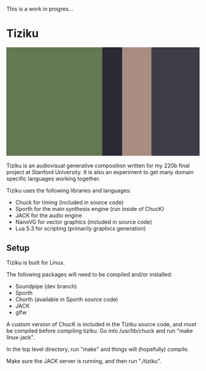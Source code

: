 This is a work in progres...

# Tiziku

![tiziku](shot.png)

Tiziku is an audiovisual generative composition written for my 220b final 
project at Stanford University. It is also an experiment to get many
domain specific languages working together.


Tiziku uses the following libraries and languages:

- Chuck for timing (included in source code)
- Sporth for the main synthesis engine (run inside of ChucK)
- JACK for the audio engine
- NanoVG for vector graphics (included in source code)
- Lua 5.3 for scripting (primarily graphics generation)

## Setup

Tiziku is built for Linux. 

The following packages will need to be compiled and/or installed:

- Soundpipe (dev branch)
- Sporth
- Chorth (available in Sporth source code)
- JACK
- glfw

A custom version of ChucK is included in the Tiziku source code, and must
be compiled before compiling tiziku. Go into /usr/lib/chuck and run 
"make linux-jack".

In the top level directory, run "make" and things will (hopefully) compile.

Make sure the JACK server is running, and then run "./tiziku".

